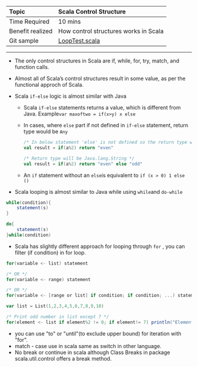 | Topic | Scala Control Structure |
| :--- | :--- |
| Time Required | 10 mins |
| Benefit realized | How control structures works in Scala |
| Git sample | [LoopTest.scala](https://github.com/inbravo/scala-src/blob/master/src/main/scala/com/inbravo/lang/LoopTest.scala) |

---

* The only control structures
   in Scala are if, while, for, try, match, and function calls.
* Almost all of Scala’s control structures
   result in some value, as per the functional approch of Scala. 
* Scala `if-else` logic is almost similar with Java

  * Scala `if-else` statements returns a value, which is different from Java. Example`var maxoftwo = if(x>y) x else`

  * In cases, where `else` part if not defined in `if-else` statement, return type would be `Any`

    ```scala
    /* In below statement 'else' is not defined so the return type would be 'Any' */
    val result = if(a%2) return "even"

    /* Return type will be Java.lang.String */
    val result = if(a%2) return "even" else "odd"
    ```

  * An `if` statement without an `else`is  equivalent to `if (x > 0) 1 else ()`

* Scala looping is almost similar to Java while using `while`and `do-while`

```scala
while(condition){ 
    statement(s)
}
```

```scala
do{    
    statement(s)
}while(condition)
```

* Scala has slightly different approach for looping through `for` , you can filter \(if condition\) in for loop.

```scala
for(variable <- list) statement

/* OR */
for(variable <- range) statement

/* OR */
for(variable <- [range or list] if condition; if condition; ...) statement
```

```scala
var list = List(1,2,3,4,5,6,7,8,9,10)

/* Print odd number in list except 7 */
for(element <- list if element%2 != 0; if element!= 7) println("Element of list is : " + element)
```

* you can use "to" or "until"\(to exclude upper bound\) for iteration with "for". 
* match - case use in scala same as switch in other language. 
* No break or continue in scala although Class Breaks in package scala.util.control   offers a break method. 



